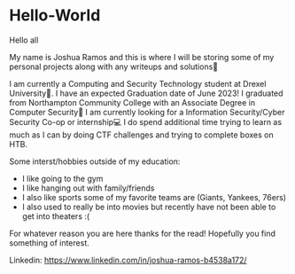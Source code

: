 # Hello-World
Hello all

My name is Joshua Ramos and this is where I will be storing some of my personal projects along with any writeups and solutions🤖 

I am currently a Computing and Security Technology student at Drexel University🐉. I have an expected Graduation date of June 2023!
I graduated from Northampton Community College with an Associate Degree in Computer Security🦾
I am currently looking for a Information Security/Cyber Security Co-op or internship💻
I do spend additional time trying to learn as much as I can by doing CTF challenges and trying to complete boxes on HTB. 

Some interst/hobbies outside of my education: 
  - I like going to the gym
  - I like hanging out with family/friends 
  - I also like sports some of my favorite teams are (Giants, Yankees, 76ers) 
  - I also used to really be into movies but recently have not been able to get into theaters :( 


For whatever reason you are here thanks for the read! Hopefully you find something of interest.

Linkedin: 
https://www.linkedin.com/in/joshua-ramos-b4538a172/


